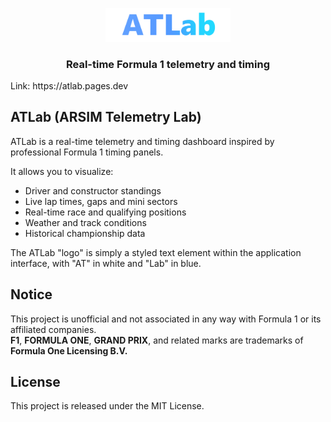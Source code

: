 <p align="center">
  <img src="./public/ATLab.png" alt="ATLab logo" width="200" />
</p>

<h3 align="center">Real-time Formula 1 telemetry and timing</h3>
Link: https://atlab.pages.dev

## ATLab (ARSIM Telemetry Lab)

ATLab is a real-time telemetry and timing dashboard inspired by professional Formula 1 timing panels.

It allows you to visualize:

- Driver and constructor standings
- Live lap times, gaps and mini sectors
- Real-time race and qualifying positions
- Weather and track conditions
- Historical championship data

The ATLab "logo" is simply a styled text element within the application interface, with "AT" in white and "Lab" in blue.

## Notice

This project is unofficial and not associated in any way with Formula 1 or its affiliated companies.  
**F1**, **FORMULA ONE**, **GRAND PRIX**, and related marks are trademarks of **Formula One Licensing B.V.**

## License

This project is released under the MIT License.
